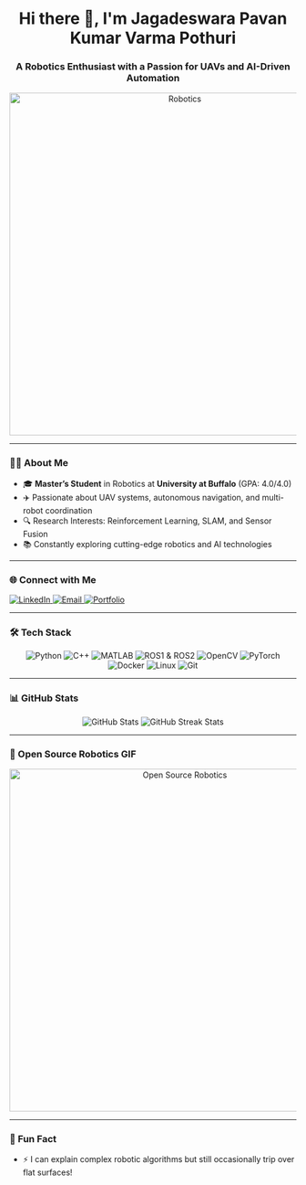 <h1 align="center">Hi there 👋, I'm Jagadeswara Pavan Kumar Varma Pothuri</h1>
<h3 align="center">A Robotics Enthusiast with a Passion for UAVs and AI-Driven Automation</h3>

<p align="center">
  <img src="https://media.giphy.com/media/26tn33aiTi1jkl6H6/giphy.gif" alt="Robotics" width="600"/>
</p>

---

### 👨‍🎓 About Me
- 🎓 **Master’s Student** in Robotics at **University at Buffalo** (GPA: 4.0/4.0)  
- ✈️ Passionate about UAV systems, autonomous navigation, and multi-robot coordination  
- 🔍 Research Interests: Reinforcement Learning, SLAM, and Sensor Fusion  
- 📚 Constantly exploring cutting-edge robotics and AI technologies  

---

### 🌐 Connect with Me
<p>
  <a href="https://linkedin.com/in/pjpkvarma" target="_blank">
    <img src="https://img.icons8.com/color/48/000000/linkedin.png" alt="LinkedIn"/>
  </a>
  <a href="mailto:jpkvarmapothuri@gmail.com">
    <img src="https://img.icons8.com/color/48/000000/gmail-new.png" alt="Email"/>
  </a>
  <a href="https://bold.pro/my/pjpkvarma" target="_blank">
    <img src="https://img.icons8.com/external-flaticons-lineal-color-flat-icons/48/000000/external-portfolio-resume-flaticons-lineal-color-flat-icons.png" alt="Portfolio"/>
  </a>
</p>

---

### 🛠️ Tech Stack
<p align="center">
  <img src="https://img.icons8.com/color/48/000000/python.png" alt="Python"/>
  <img src="https://img.icons8.com/color/48/000000/c-plus-plus-logo.png" alt="C++"/>
  <img src="https://img.icons8.com/color/48/000000/matlab.png" alt="MATLAB"/>
  <img src="https://img.icons8.com/external-tal-revivo-color-tal-revivo/48/000000/external-ros-robot-operating-system-logo-color-tal-revivo.png" alt="ROS1 & ROS2"/>
  <img src="https://img.icons8.com/color/48/000000/opencv.png" alt="OpenCV"/>
  <img src="https://img.icons8.com/color/48/000000/pytorch.png" alt="PyTorch"/>
  <img src="https://img.icons8.com/ios/50/4a90e2/docker.png" alt="Docker"/>
  <img src="https://img.icons8.com/color/48/000000/linux.png" alt="Linux"/>
  <img src="https://img.icons8.com/external-tal-revivo-shadow-tal-revivo/48/000000/external-git-version-control-tool-used-to-develop-software-logo-shadow-tal-revivo.png" alt="Git"/>
</p>

---

### 📊 GitHub Stats
<p align="center">
  <img src="https://github-readme-stats.vercel.app/api?username=pjpkvarma&show_icons=true&theme=radical" alt="GitHub Stats" />
  <img src="https://github-readme-streak-stats.herokuapp.com/?user=pjpkvarma&theme=radical" alt="GitHub Streak Stats" />
</p>

---

### 🚀 Open Source Robotics GIF
<p align="center">
  <img src="https://media.giphy.com/media/l4FGrYKt4c0vFH78o/giphy.gif" alt="Open Source Robotics" width="600"/>
</p>

---

### 🌟 Fun Fact
- ⚡ I can explain complex robotic algorithms but still occasionally trip over flat surfaces!
